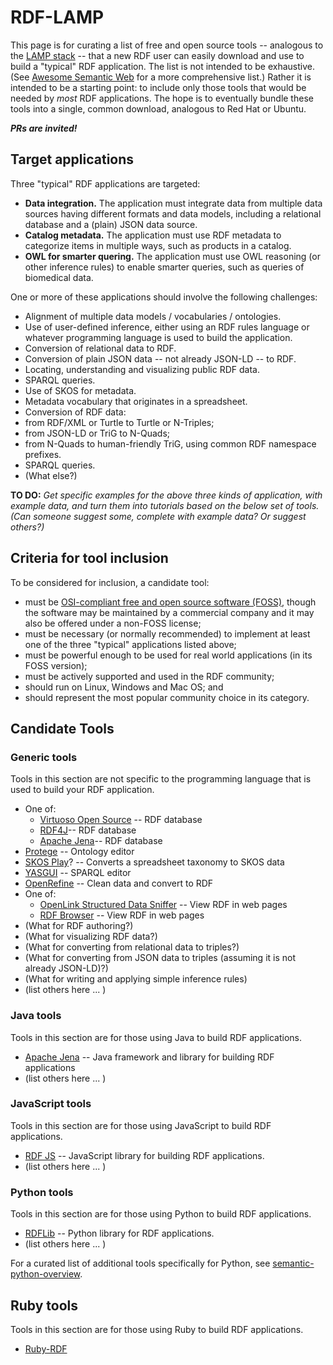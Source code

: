 # RDF-LAMP

This page is for curating a list of free and open source tools -- analogous to the [LAMP stack](https://en.wikipedia.org/wiki/LAMP_%28software_bundle%29) -- that a new RDF user can easily download and use to build a "typical" RDF application.  The list is not intended to be exhaustive.  (See [Awesome Semantic Web](https://github.com/semantalytics/awesome-semantic-web) for a more comprehensive list.)  Rather it is intended to be a starting point: to include only those tools that would be needed by _most_ RDF applications.  The hope is to eventually bundle these tools into a single, common download, analogous to Red Hat or Ubuntu.

_**PRs are invited!**_

## Target applications
Three "typical" RDF applications are targeted:

* **Data integration.** The application must integrate data from multiple data sources having different formats and data models, including a relational database and a (plain) JSON data source.
* **Catalog metadata.** The application must use RDF metadata to categorize items in multiple ways, such as products in a catalog.
* **OWL for smarter quering.** The application must use OWL reasoning (or other inference rules) to enable smarter queries, such as queries of biomedical data.

One or more of these applications should involve the following challenges:

* Alignment of multiple data models / vocabularies / ontologies. 
* Use of user-defined inference, either using an RDF rules language or whatever programming language is used to build the application.
* Conversion of relational data to RDF.
* Conversion of plain JSON data -- not already JSON-LD -- to RDF.
* Locating, understanding and visualizing public RDF data.
* SPARQL queries.
* Use of SKOS for metadata.
* Metadata vocabulary that originates in a spreadsheet.
* Conversion of RDF data:
 * from RDF/XML or Turtle to Turtle or N-Triples; 
 * from JSON-LD or TriG to N-Quads;
 * from N-Quads to human-friendly TriG, using common RDF namespace prefixes.
* SPARQL queries.
* (What else?)

**TO DO:** _Get specific examples for the above three kinds of application, with example data, and turn them into tutorials based on the below set of tools.   (Can someone suggest some, complete with example data?  Or suggest others?)_

## Criteria for tool inclusion
To be considered for inclusion, a candidate tool:
* must be [OSI-compliant free and open source software (FOSS)](https://opensource.org/), though the software may be maintained by a commercial company and it may also be offered under a non-FOSS license;
* must be necessary (or normally recommended) to implement at least one of the three "typical" applications listed above;
* must be powerful enough to be used for real world applications (in its FOSS version);
* must be actively supported and used in the RDF community;
* should run on Linux, Windows and Mac OS; and
* should represent the most popular community choice in its category.

## Candidate Tools

### Generic tools
Tools in this section are not specific to the programming language that is used to build your RDF application.

* One of:
  * [Virtuoso Open Source](https://github.com/openlink/virtuoso-opensource/) -- RDF database
  * [RDF4J](https://www.rdf4j.org/)-- RDF database
  * [Apache Jena](https://jena.apache.org/)-- RDF database
* [Protege](https://protege.stanford.edu) -- Ontology editor
* [SKOS Play](https://skos-play.sparna.fr/play/about)? -- Converts a spreadsheet taxonomy to SKOS data
* [YASGUI](https://triply.cc/docs/yasgui) -- SPARQL editor 
* [OpenRefine](https://openrefine.org/) -- Clean data and convert to RDF
* One of:
  * [OpenLink Structured Data Sniffer](https://github.com/OpenLinkSoftware/OSDS_extension) -- View RDF in web pages
  * [RDF Browser](https://addons.mozilla.org/en-US/firefox/addon/rdf-browser/) -- View RDF in web pages
* (What for RDF authoring?)
* (What for visualizing RDF data?)
* (What for converting from relational data to triples?)
* (What for converting from JSON data to triples (assuming it is not already JSON-LD)?)
* (What for writing and applying simple inference rules)
* (list others here ... )

### Java tools
Tools in this section are for those using Java to build RDF applications.

* [Apache Jena](https://jena.apache.org/download/index.cgi) -- Java framework and library for building RDF applications
* (list others here ... )

### JavaScript tools
Tools in this section are for those using JavaScript to build RDF applications.

* [RDF JS](https://rdf.js.org/) -- JavaScript library for building RDF applications.
* (list others here ... )

### Python tools
Tools in this section are for those using Python to build RDF applications.

* [RDFLib](https://pypi.org/project/rdflib/) -- Python library for RDF applications.
* (list others here ... )

For a curated list of additional tools specifically for Python, see [semantic-python-overview](https://github.com/pysemtec/semantic-python-overview).

## Ruby tools
Tools in this section are for those using Ruby to build RDF applications.

* [Ruby-RDF](https://github.com/ruby-rdf/linkeddata)

